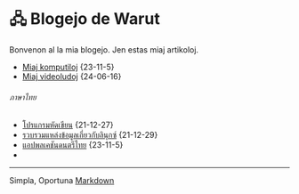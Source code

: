 <link rel="stylesheet" href="https://warut92.github.io/stilo.css">

# 🖧 Blogejo de Warut

Bonvenon al la mia blogejo. Jen estas miaj artikoloj.
- [Miaj komputiloj](231105-komputilo.md) {23-11-5}
- [Miaj videoludoj](240616-videoludoj.md) {24-06-16}


###### ภาษาไทย

- [โปรแกรมหัดเขียน](211227-mycodes.md) {21-12-27}
- [รวบรวมแหล่งข้อมูลเกี่ยวกับลินุกซ์](211229-linux.md) {21-12-29}
- [แอปพลเคชันดนตรีไทย](231105-thai-music-app.md) {23-11-5}
-
---
Simpla, Oportuna [Markdown](https://www.markdownguide.org/)

